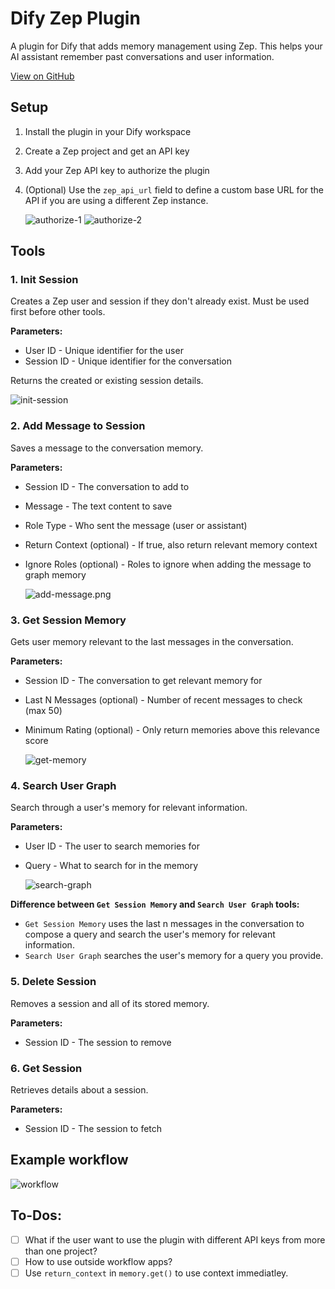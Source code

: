 # Dify Zep Plugin

A plugin for Dify that adds memory management using Zep. This helps your AI assistant remember past conversations and user information.

[View on GitHub](https://github.com/obadakhalili/dify-zep-plugin)

## Setup

1. Install the plugin in your Dify workspace
2. Create a Zep project and get an API key
3. Add your Zep API key to authorize the plugin
4. (Optional) Use the `zep_api_url` field to define a custom base URL for the API if you are using a different Zep instance.

   ![authorize-1](_assets/authorize-1.png)
   ![authorize-2](_assets/authorize-2.png)

## Tools

### 1. Init Session

Creates a Zep user and session if they don't already exist. Must be used first before other tools.

**Parameters:**

- User ID - Unique identifier for the user
- Session ID - Unique identifier for the conversation

Returns the created or existing session details.

  ![init-session](_assets/init-session.png)

### 2. Add Message to Session

Saves a message to the conversation memory.

**Parameters:**

- Session ID - The conversation to add to
- Message - The text content to save
- Role Type - Who sent the message (user or assistant)
- Return Context (optional) - If true, also return relevant memory context
- Ignore Roles (optional) - Roles to ignore when adding the message to graph memory

  ![add-message.png](_assets/add-message.png)

### 3. Get Session Memory

Gets user memory relevant to the last messages in the conversation.

**Parameters:**

- Session ID - The conversation to get relevant memory for
- Last N Messages (optional) - Number of recent messages to check (max 50)
- Minimum Rating (optional) - Only return memories above this relevance score

  ![get-memory](_assets/get-memory.png)

### 4. Search User Graph

Search through a user's memory for relevant information.

**Parameters:**

- User ID - The user to search memories for
- Query - What to search for in the memory

  ![search-graph](_assets/search-graph.png)

**Difference between `Get Session Memory` and `Search User Graph` tools:**

- `Get Session Memory` uses the last n messages in the conversation to compose a query and search the user's memory for relevant information.
- `Search User Graph` searches the user's memory for a query you provide.

### 5. Delete Session

Removes a session and all of its stored memory.

**Parameters:**

- Session ID - The session to remove

### 6. Get Session

Retrieves details about a session.

**Parameters:**

- Session ID - The session to fetch

## Example workflow

![workflow](_assets/workflow.png)

## To-Dos:

- [ ] What if the user want to use the plugin with different API keys from more than one project?
- [ ] How to use outside workflow apps?
- [ ] Use `return_context` in `memory.get()` to use context immediatley.
